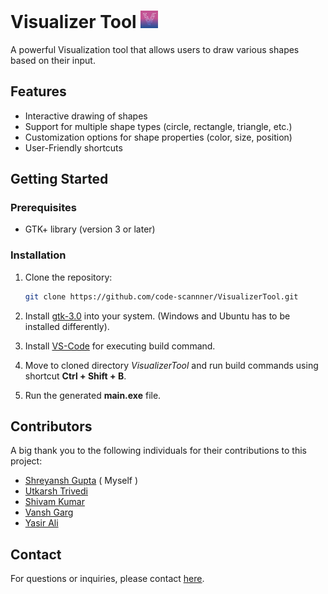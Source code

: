 # Visualizer Tool ![Logo](icons/logo.png)

A powerful Visualization tool that allows users to draw various shapes based on their input.

## Features

- Interactive drawing of shapes
- Support for multiple shape types (circle, rectangle, triangle, etc.)
- Customization options for shape properties (color, size, position)
- User-Friendly shortcuts

## Getting Started

### Prerequisites

- GTK+ library (version 3 or later)

### Installation

1. Clone the repository:

   ```bash
   git clone https://github.com/code-scannner/VisualizerTool.git
   ```
   
2. Install [gtk-3.0]("https://www.gtk.org/docs/installations/") into your system. (Windows and Ubuntu has to be installed differently).

3. Install [VS-Code](https://code.visualstudio.com/) for executing build command.

4. Move to cloned directory *VisualizerTool* and run build commands using shortcut **Ctrl + Shift + B**.

5. Run the generated **main.exe** file.
  
## Contributors

A big thank you to the following individuals for their contributions to this project:

- [Shreyansh Gupta](221210099@nitdelhi.ac.in) ( Myself )
- [Utkarsh Trivedi](221210114@nitdelhi.ac.in)
- [Shivam Kumar](221210098@nitdelhi.ac.in)
- [Vansh Garg](221210118@nitdelhi.ac.in)
- [Yasir Ali](221210127@nitdelhi.ac.in)

## Contact

For questions or inquiries, please contact [<ins>here</ins>](guptashreyansh2048@gmail.com).
